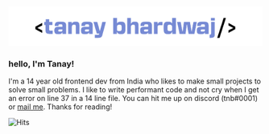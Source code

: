 <img alt="muh banner" src="/readmepls.png">   

### hello, I'm Tanay!

I'm a 14 year old frontend dev from India who likes to make small projects to solve small problems. I like to write performant code and not cry when I get an error on line 37 in a 14 line file. You can hit me up on discord (tnb#0001) or [mail me](mailto:tanaybhardwaj24@gmail.com). Thanks for reading! 

![Hits](https://hits.link/hits?url=https://github.com/tnb24)
